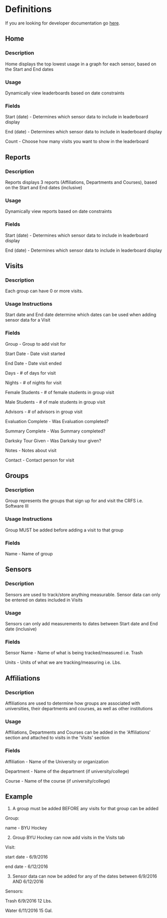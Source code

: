 # Definitions

If you are looking for developer documentation go [here](development).


## Home

### Description

Home displays the top lowest usage in a graph for each sensor, based on the Start and End dates

### Usage

Dynamically view leaderboards based on date constraints

### Fields

Start (date) - Determines which sensor data to include in leaderboard display

End (date) - Determines which sensor data to include in leaderboard display

Count - Choose how many visits you want to show in the leaderboard

## Reports

### Description

Reports displays 3 reports (Affiliations, Departments and Courses), based on the Start and End dates (inclusive)

### Usage

Dynamically view reports based on date constraints

### Fields

Start (date) - Determines which sensor data to include in leaderboard display

End (date) - Determines which sensor data to include in leaderboard display


## Visits

### Description

Each group can have 0 or more visits.


### Usage Instructions

Start date and End date determine which dates can be used when adding sensor data for a Visit

### Fields

Group - Group to add visit for

Start Date - Date visit started

End Date - Date visit ended

Days - # of days for visit

Nights - # of nights for visit

Female Students - # of female students in group visit

Male Students - # of male students in group visit

Advisors - # of advisors in group visit

Evaluation Complete - Was Evaluation completed?

Summary Complete - Was Summary completed?

Darksky Tour Given - Was Darksky tour given?

Notes - Notes about visit

Contact - Contact person for visit


## Groups

### Description

Group represents the groups that sign up for and visit the CRFS i.e. Software III

### Usage Instructions

Group MUST be added before adding a visit to that group

### Fields

Name - Name of group


## Sensors

### Description

Sensors are used to track/store anything measurable. Sensor data can only be entered on dates included in Visits

### Usage

Sensors can only add measurements to dates between Start date and End date (inclusive)

### Fields

Sensor Name - Name of what is being tracked/measured     i.e. Trash

Units - Units of what we are tracking/measuring          i.e. Lbs.


## Affiliations

### Description

Affiliations are used to determine how groups are associated with universities, their departments and courses, as well as other institutions

### Usage

Affiliations, Departments and Courses can be added in the 'Affiliations' section and attached to visits in the 'Visits' section

### Fields

Affiliation - Name of the University or organization

Department - Name of the department (if university/college)

Course - Name of the course (if university/college)




## Example

1) A group must be added BEFORE any visits for that group can be added

Group:  

name - BYU Hockey

2) Group BYU Hockey can now add visits in the Visits tab

Visit: 

start date - 6/9/2016

end date - 6/12/2016

3) Sensor data can now be added for any of the dates between 6/9/2016 AND 6/12/2016

Sensors:

Trash            6/9/2016         12 Lbs.

Water            6/11/2016        15 Gal.
